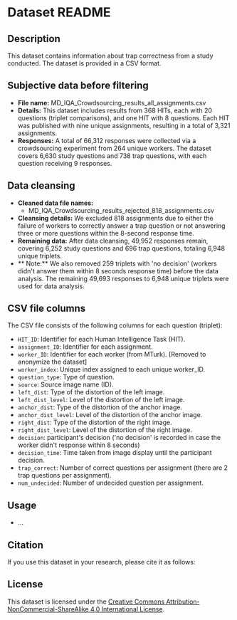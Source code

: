 # Dataset README

## Description
This dataset contains information about trap correctness from a study conducted. The dataset is provided in a CSV  format.

## Subjective data before filtering

- **File name:** MD_IQA_Crowdsourcing_results_all_assignments.csv
- **Details:** This dataset includes results from 368 HITs, each with 20 questions (triplet comparisons), and one HIT with 8 questions. Each HIT was published with nine unique assignments, resulting in a total of 3,321 assignments.
- **Responses:** A total of 66,312 responses were collected via a crowdsourcing experiment from 264 unique workers. The dataset covers 6,630 study questions and 738 trap questions, with each question receiving 9 responses.

## Data cleansing

- **Cleaned data file names:**
  - MD_IQA_Crowdsourcing_results_rejected_818_assignments.csv
- **Cleansing details:** We excluded 818 assignments due to either the failure of workers to correctly answer a trap question or not answering three or more questions within the 8-second response time. 
- **Remaining data:** After data cleansing, 49,952 responses remain, covering 6,252 study questions and 696 trap questions, totaling 6,948 unique triplets.
- ** Note:** We also removed 259 triplets with 'no decision' (workers didn't answer them within 8 seconds response time) before the data analysis. The remaining 49,693 responses to 6,948 unique triplets were used for data analysis.

## CSV file columns 
The CSV file consists of the following columns for each question (triplet):
- `HIT_ID`: Identifier for each Human Intelligence Task (HIT).
- `assignment_ID`: Identifier for each assignment.
- `worker_ID`: Identifier for each worker (from MTurk). [Removed to anonymize the dataset]
- `worker_index`: Unique index assigned to each unique worker_ID.
- `question_type`: Type of question.
- `source`: Source image name (ID).
- `left_dist`: Type of the distortion of the left image.
- `left_dist_level`: Level of the distortion of the left image.
- `anchor_dist`: Type of the distortion of the anchor image.
- `anchor_dist_level`: Level of the distortion of the anchor image.
- `right_dist`: Type of the distortion of the right image.
- `right_dist_level`: Level of the distortion of the right image.
- `decision`: participant's decision ('no decision' is recorded in case the worker didn't response within 8 seconds)
- `decision_time`: Time taken from image display until the participant decision.
- `trap_correct`: Number of correct questions per assignment (there are 2 trap questions per assignment).
- `num_undecided`: Number of undecided question per assignment.

## Usage
- ...

## Citation
If you use this dataset in your research, please cite it as follows:



## License
This dataset is licensed under the [Creative Commons Attribution-NonCommercial-ShareAlike 4.0 International License](https://creativecommons.org/licenses/by-nc-sa/4.0/).
 
